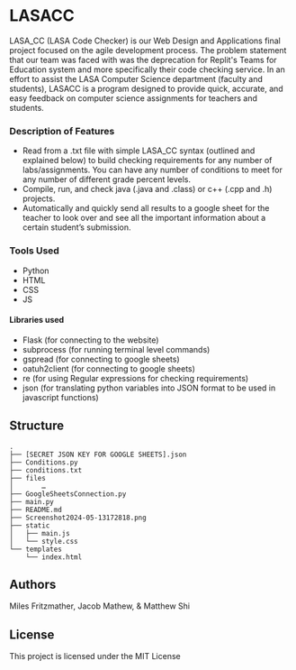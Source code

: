 # LASACC
LASA_CC (LASA Code Checker) is our Web Design and Applications final project focused on the agile development process. The problem statement that our team was faced with was the deprecation for Replit's Teams for Education system and more specifically their code checking service. In an effort to assist the LASA Computer Science department (faculty and students), LASACC is a program designed to provide quick, accurate, and easy feedback on computer science assignments for teachers and students.

### Description of Features
- Read from a .txt file with simple LASA_CC syntax (outlined and explained below) to build checking requirements for any number of labs/assignments. You can have any number of conditions to meet for any number of different grade percent levels.
- Compile, run, and check java (.java and .class) or c++ (.cpp and .h) projects.
- Automatically and quickly send all results to a google sheet for the teacher to look over and see all the important information about a certain student’s submission.

### Tools Used
- Python
- HTML
- CSS
- JS

#### Libraries used
- Flask (for connecting to the website)
- subprocess (for running terminal level commands)
- gspread (for connecting to google sheets)
- oatuh2client (for connecting to google sheets)
- re (for using Regular expressions for checking requirements)
- json (for translating python variables into JSON format to be used in javascript functions)

## Structure
```
.
├── [SECRET JSON KEY FOR GOOGLE SHEETS].json
├── Conditions.py
├── conditions.txt
├── files
│   	…
├── GoogleSheetsConnection.py
├── main.py
├── README.md
├── Screenshot2024-05-13172818.png
├── static
│   ├── main.js
│   └── style.css
└── templates
    └── index.html
```

## Authors

Miles Fritzmather, Jacob Mathew, & Matthew Shi

## License

This project is licensed under the MIT License


